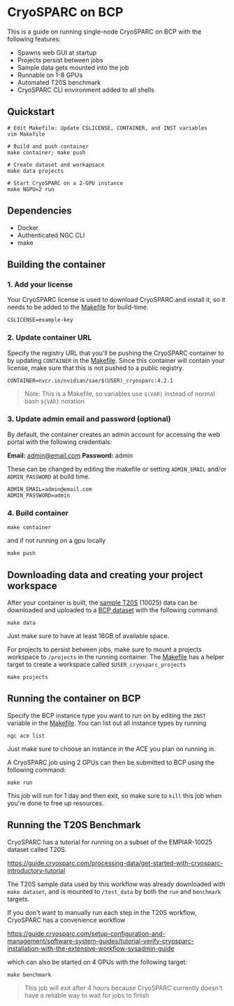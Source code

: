 # CryoSPARC on BCP

This is a guide on running single-node CryoSPARC on BCP with the following features:

- Spawns web GUI at startup
- Projects persist between jobs
- Sample data gets mounted into the job
- Runnable on 1-8 GPUs
- Automated T20S benchmark
- CryoSPARC CLI environment added to all shells

## Quickstart

```
# Edit Makefile: Update CSLICENSE, CONTAINER, and INST variables
vim Makefile

# Build and push container
make container; make push

# Create dataset and workapsace
make data projects

# Start CryoSPARC on a 2-GPU instance
make NGPU=2 run
```

## Dependencies

- Docker
- Authenticated NGC CLI
- make

## Building the container

### 1. Add your license

Your CryoSPARC license is used to download CryoSPARC and install it, so it needs to be added to the [Makefile](/Makefile) for build-time.

```
CSLICENSE=example-key
```

### 2. Update container URL

Specify the registry URL that you'll be pushing the CryoSPARC container to by updating `CONTAINER` in the [Makefile](/Makefile).
Since this container will contain your license, make sure that this is not pushed to a public registry.

```
CONTAINER=nvcr.io/nvidian/sae/$(USER)_cryosparc:4.2.1
```

> Note: This is a Makefile, so variables use `$(VAR)` instead of normal bash `${VAR}` notation

### 3. Update admin email and password (optional)

By default, the container creates an admin account for accessing the web portal with the following credentials:

**Email:** admin@email.com
**Password:** admin

These can be changed by editing the makefile or setting `ADMIN_EMAIL` and/or `ADMIN_PASSWORD` at build time.

```
ADMIN_EMAIL=admin@email.com
ADMIN_PASSWORD=admin
```

### 4. Build container

```
make container
```

and if not running on a gpu locally

```
make push
```

## Downloading data and creating your project workspace

After your container is built, the [sample T20S](https://guide.cryosparc.com/processing-data/get-started-with-cryosparc-introductory-tutorial#step-3-download-the-tutorial-dataset) (10025) data can be downloaded and uploaded to a [BCP dataset](https://docs.ngc.nvidia.com/cli/cmd_dataset.html#upload) with the following command:

```
make data
```

Just make sure to have at least 16GB of available space.

For projects to persist between jobs, make sure to mount a projects workspace to `/projects` in the running container.
The [Makefile](/Makefile) has a helper target to create a workspace called `$USER_cryosparc_projects`

```
make projects
```

## Running the container on BCP

Specify the BCP instance type you want to run on by editing the `INST` variable in the [Makefile](/Makefile).
You can list out all instance types by running

```
ngc ace list
```

Just make sure to choose an instance in the ACE you plan on running in.

A CryoSPARC job using 2 GPUs can then be submitted to BCP using the following command:

```
make run
```

This job will run for 1 day and then exit, so make sure to `kill` this job when you're done to free up resources.

## Running the T20S Benchmark

CryoSPARC has a tutorial for running on a subset of the EMPIAR-10025 dataset called T20S.

https://guide.cryosparc.com/processing-data/get-started-with-cryosparc-introductory-tutorial

The T20S sample data used by this workflow was already downloaded with `make dataset`, and is mounted to `/test_data` by both the `run` and `benchmark` targets.

If you don't want to manually run each step in the T20S workflow, CryoSPARC has a convenience workflow

https://guide.cryosparc.com/setup-configuration-and-management/software-system-guides/tutorial-verify-cryosparc-installation-with-the-extensive-workflow-sysadmin-guide

which can also be started on 4 GPUs with the following target:

```
make benchmark
```

> This job will exit after 4 hours because CryoSPARC currently doesn't have a reliable way to wait for jobs to finish
